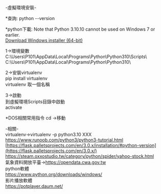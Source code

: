 -虛擬環境安裝-  

*查詢: python --version  

  
*python下載:
Note that Python 3.10.10 cannot be used on Windows 7 or earlier.  
[Download Windows installer (64-bit)](https://www.python.org/ftp/python/3.10.10/python-3.10.10-amd64.exe)  

1->環境變數  
C:\Users\P101\AppData\Local\Programs\Python\Python310\Scripts\  
C:\Users\P101\AppData\Local\Programs\Python\Python310\  
  
2->安裝virtualenv  
pip install virtualenv  
virtualenv 取一個名稱  
  
3->啟動  
到虛擬環境Scripts目錄中啟動  
activate  


*DOS相關常用指令
cd ->移動
  
-相關-  
virtualenv->virtualenv -p python3.10 XXX  
https://www.runoob.com/python3/python3-tutorial.html  
[https://flask.palletsprojects.com/en/3.0.x/installation/#python-version](https://flask.palletsprojects.com/en/3.0.x/)  
https://steam.oxxostudio.tw/category/python/spider/yahoo-stock.html  
氣象資料開放平臺->https://opendata.cwa.gov.tw  
python軟體  
https://www.python.org/downloads/windows/  
影片播放軟體  
https://potplayer.daum.net/  

